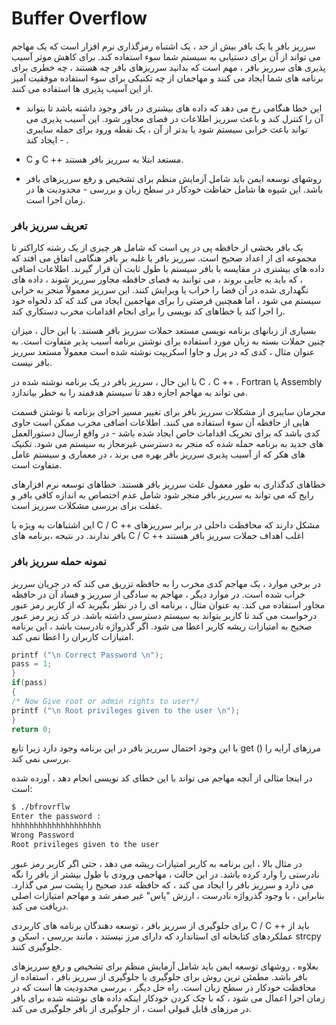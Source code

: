 
# Buffer Overflow

سرریز بافر یا یک بافر بیش از حد ، یک اشتباه رمزگذاری نرم افزار است که یک مهاجم می تواند از آن برای دستیابی به سیستم شما سوء استفاده کند. برای کاهش موثر آسیب پذیری های سرریز بافر ، مهم است که بدانید سرریزهای بافر چه هستند ، چه خطری برای برنامه های شما ایجاد می کنند و مهاجمان از چه تکنیکی برای سوء استفاده موفقیت آمیز از این آسیب پذیری ها استفاده می کنند.

- این خطا هنگامی رخ می دهد که داده های بیشتری در بافر وجود داشته باشد تا بتواند آن را کنترل کند و باعث سرریز اطلاعات در فضای مجاور شود.
این آسیب پذیری می تواند باعث خرابی سیستم شود یا بدتر از آن ، یک نقطه ورود برای حمله سایبری ایجاد کند - .

- C و C ++ مستعد ابتلا به سرریز بافر هستند.

- روشهای توسعه ایمن باید شامل آزمایش منظم برای تشخیص و رفع سرریزهای بافر باشد. این شیوه ها شامل حفاظت خودکار در سطح زبان و بررسی - محدودیت ها در زمان اجرا است.

### تعریف سرریز بافر

یک بافر بخشی از حافظه پی در پی است که شامل هر چیزی از یک رشته کاراکتر تا مجموعه ای از اعداد صحیح است. سرریز بافر یا غلبه بر بافر هنگامی اتفاق می افتد که داده های بیشتری در مقایسه با بافر سیستم با طول ثابت آن قرار گیرند. اطلاعات اضافی ، که باید به جایی بروند ، می توانند به فضای حافظه مجاور سرریز شوند ، داده های نگهداری شده در آن فضا را خراب یا ویرایش کنند. این سرریز معمولاً منجر به خرابی سیستم می شود ، اما همچنین فرصتی را برای مهاجمین ایجاد می کند که کد دلخواه خود را اجرا کند یا خطاهای کد نویسی را برای انجام اقدامات مخرب دستکاری کند.

بسیاری از زبانهای برنامه نویسی مستعد حملات سرریز بافر هستند. با این حال ، میزان چنین حملات بسته به زبان مورد استفاده برای نوشتن برنامه آسیب پذیر متفاوت است. به عنوان مثال ، کدی که در پرل و جاوا اسکریپت نوشته شده است معمولاً مستعد سرریز بافر نیست.

با این حال ، سرریز بافر در یک برنامه نوشته شده در
C ، C ++ ، Fortran یا Assembly
می تواند به مهاجم اجازه دهد تا سیستم هدفمند را به خطر بیاندازد.

مجرمان سایبری از مشکلات سرریز بافر برای تغییر مسیر اجرای برنامه با نوشتن قسمت هایی از حافظه آن سوء استفاده می کنند. اطلاعات اضافی مخرب ممکن است حاوی کدی باشد که برای تحریک اقدامات خاص ایجاد شده باشد - در واقع ارسال دستورالعمل های جدید به برنامه حمله شده که منجر به دسترسی غیرمجاز به سیستم می شود. تکنیک های هکر که از آسیب پذیری سرریز بافر بهره می برند ، در معماری و سیستم عامل متفاوت است.

خطاهای کدگذاری به طور معمول علت سرریز بافر هستند. خطاهای توسعه نرم افزارهای رایج که می تواند به سرریز بافر منجر شود شامل عدم 
اختصاص به اندازه کافی بافر و غفلت برای بررسی مشکلات سرریز است.

این اشتباهات به ویژه با 
C / C ++ مشکل دارند که محافظت داخلی در برابر سرریزهای بافر ندارند. در نتیجه ،برنامه های C / C ++ 
اغلب اهداف حملات سرریز بافر هستند

### نمونه حمله سرریز بافر

در برخی موارد ، یک مهاجم کدی مخرب را به حافظه تزریق می کند که در جریان سرریز خراب شده است. در موارد دیگر ، مهاجم به سادگی از سرریز و فساد آن در حافظه مجاور استفاده می کند. به عنوان مثال ، برنامه ای را در نظر بگیرید که از کاربر رمز عبور درخواست می کند تا کاربر بتواند به سیستم دسترسی داشته باشد. در کد زیر رمز عبور صحیح به امتیازات ریشه کاربر اعطا می شود. اگر گذرواژه نادرست باشد ، این برنامه امتیازات کاربران را اعطا نمی کند.

```c
printf ("\n Correct Password \n");
pass = 1;
}
if(pass)
{
/* Now Give root or admin rights to user*/
printf ("\n Root privileges given to the user \n");
}
return 0;
```
با این وجود احتمال سرریز بافر در این برنامه وجود دارد زیرا تابع
get () مرزهای آرایه را بررسی نمی کند.

در اینجا مثالی از آنچه مهاجم می تواند با این خطای کد نویسی انجام دهد ، آورده شده است:

```bash
$ ./bfrovrflw
Enter the password :
hhhhhhhhhhhhhhhhhhhh
Wrong Password
Root privileges given to the user
```

در مثال بالا ، این برنامه به کاربر امتیازات ریشه می دهد ، حتی اگر کاربر رمز عبور نادرستی را وارد کرده باشد. در این حالت ، مهاجمی ورودی با طول بیشتر از بافر را نگه می دارد و سرریز بافر را ایجاد می کند ، که حافظه عدد صحیح را پشت سر می گذارد. بنابراین ، با وجود گذرواژه نادرست ، ارزش "پاس" غیر صفر شد و مهاجم امتیازات اصلی دریافت می کند.

برای جلوگیری از سرریز بافر ، توسعه دهندگان برنامه های کاربردی C / C ++ باید از عملکردهای کتابخانه ای استاندارد که دارای مرز نیستند ، مانند بررسی ، اسکن و strcpy جلوگیری کنند.

بعلاوه ، روشهای توسعه ایمن باید شامل آزمایش منظم برای تشخیص و رفع سرریزهای بافر باشد. مطمئن ترین روش برای جلوگیری یا جلوگیری از سرریز بافر ، استفاده از محافظت خودکار در سطح زبان است. راه حل دیگر ، بررسی محدودیت ها است که در زمان اجرا اعمال می شود ، که با چک کردن خودکار اینکه داده های نوشته شده برای بافر در مرزهای قابل قبولی است ، از جلوگیری از بافر جلوگیری می کند.
